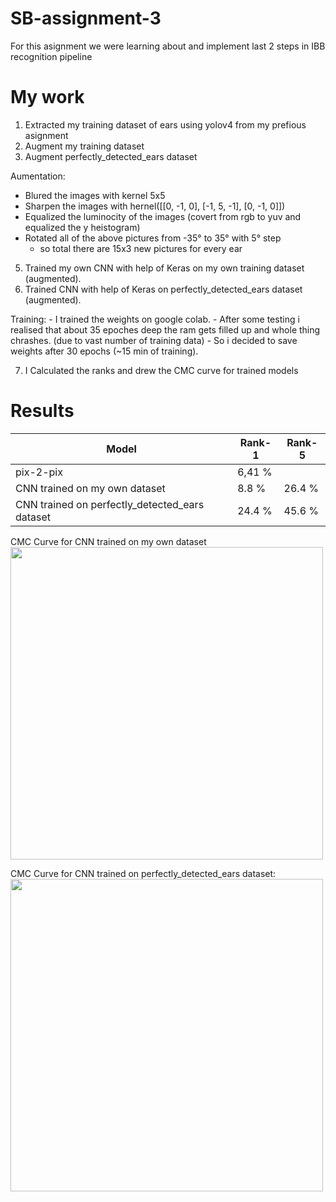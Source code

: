 # SB-assignment-3
For this asignment we were learning about and implement last 2 steps in IBB recognition pipeline

# My work
1. Extracted my training dataset of ears using yolov4 from my prefious asignment
2. Augment my training dataset 
3. Augment perfectly_detected_ears dataset

Aumentation:
  - Blured the images with kernel 5x5
  - Sharpen the images with hernel([[0, -1, 0],
                                   [-1, 5, -1],
                                    [0, -1, 0]])
  - Equalized the luminocity of the images (covert from rgb to yuv and equalized the y heistogram)
  - Rotated all of the above pictures from -35° to 35° with 5° step
    - so total there are 15x3 new pictures for every ear 
 
 5. Trained my own CNN with help of Keras on my own training dataset (augmented).
 6. Trained  CNN with help of Keras on perfectly_detected_ears dataset (augmented).

  Training:
    - I trained the weights on google colab.
    - After some testing i realised that about 35 epoches deep the ram gets filled up and whole thing chrashes. (due to vast number of training data)
    - So i decided to save weights after 30 epochs (~15 min of training).
    
7. I Calculated the ranks and drew the CMC curve for trained models

# Results

| Model | Rank-1 | Rank-5 |
| --- | --- | --- |
| pix-2-pix | 6,41 % | |
| CNN trained on my own dataset | 8.8 % | 26.4 % |
| CNN trained on perfectly_detected_ears dataset | 24.4 % | 45.6 % |

CMC Curve for CNN trained on my own dataset</br>
<img width="500" src="https://user-images.githubusercontent.com/79637072/149776572-3567da69-5709-46f8-b830-837157c010b3.png">

CMC Curve for CNN trained on perfectly_detected_ears dataset: </br>
<img width="500" src="https://user-images.githubusercontent.com/79637072/149776632-a1fc846d-5ecf-4074-b9e7-15a883a9af94.png">
